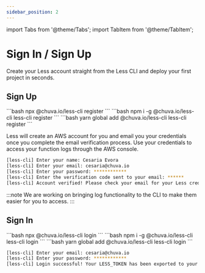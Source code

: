 ```yaml
---
sidebar_position: 2
---
```


import Tabs from '@theme/Tabs';
import TabItem from '@theme/TabItem';

# Sign In / Sign Up

Create your Less account straight from the Less CLI and deploy your first project in seconds.

## Sign Up

<Tabs groupId="package-manager" queryString="package-manager">
  <TabItem value="npx" label="npx">
    ```bash
    npx @chuva.io/less-cli register
    ```
  </TabItem>

  <TabItem value="npm" label="npm">
    ```bash
    npm i -g @chuva.io/less-cli
    less-cli register
  ```
  </TabItem>

  <TabItem value="yarn" label="yarn">
    ```bash
    yarn global add @chuva.io/less-cli
    less-cli register
    ```
  </TabItem>
</Tabs>

Less will create an AWS account for you and email you your credentials once you complete the email verification process. Use your credentials to access your function logs through the AWS console.

```bash
[less-cli] Enter your name: Cesaria Evora
[less-cli] Enter your email: cesaria@chuva.io
[less-cli] Enter your password: ************
[less-cli] Enter the verification code sent to your email: ******
[less-cli] Account verified! Please check your email for your Less credentials.
```

:::note
We are working on bringing log functionality to the CLI to make them easier for you to access.
:::

## Sign In

<Tabs groupId="package-manager" queryString="package-manager">
  <TabItem value="npx" label="npx">
    ```bash
    npx @chuva.io/less-cli login
    ```
  </TabItem>

  <TabItem value="npm" label="npm">
    ```bash
    npm i -g @chuva.io/less-cli
    less-cli login
  ```
  </TabItem>

  <TabItem value="yarn" label="yarn">
    ```bash
    yarn global add @chuva.io/less-cli
    less-cli login
    ```
  </TabItem>
</Tabs>

```bash
[less-cli] Enter your email: cesaria@chuva.io
[less-cli] Enter your password: ************
[less-cli] Login successful! Your LESS_TOKEN has been exported to your environment.
```
